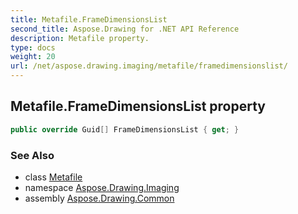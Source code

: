 ```yaml
---
title: Metafile.FrameDimensionsList
second_title: Aspose.Drawing for .NET API Reference
description: Metafile property. 
type: docs
weight: 20
url: /net/aspose.drawing.imaging/metafile/framedimensionslist/
---
```

## Metafile.FrameDimensionsList property

```csharp
public override Guid[] FrameDimensionsList { get; }
```

### See Also

* class [Metafile](../)
* namespace [Aspose.Drawing.Imaging](../../metafile/)
* assembly [Aspose.Drawing.Common](../../../)


